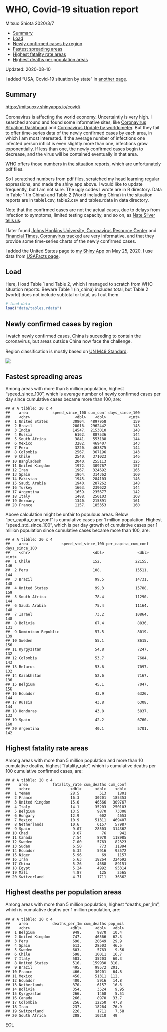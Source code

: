 WHO, Covid-19 situation report
================
Mitsuo Shiota
2020/3/7

  - [Summary](#summary)
  - [Load](#load)
  - [Newly confirmed cases by region](#newly-confirmed-cases-by-region)
  - [Fastest spreading areas](#fastest-spreading-areas)
  - [Highest fatality rate areas](#highest-fatality-rate-areas)
  - [Highest deaths per population
    areas](#highest-deaths-per-population-areas)

Updated: 2020-08-10

I added “USA, Covid-19 situation by state” in [another page](USA.md).

## Summary

<https://mitsuoxv.shinyapps.io/covid/>

Coronavirus is affecting the world economy. Uncertaintiy is very high. I
searched around and found some informative sites, like [Coronavirus
Situation
Dashboard](https://who.maps.arcgis.com/apps/opsdashboard/index.html#/c88e37cfc43b4ed3baf977d77e4a0667)
and [Coronavirus Update by
worldometer](https://www.worldometers.info/coronavirus/). But they fail
to offer time-series data of the newly confirmed cases by each area, in
which I am most interested. If the average number of infections one
infected person inflict is even slightly more than one, infections grow
exponentially. If less than one, the newly confirmed cases begin to
decrease, and the virus will be contained eventually in that area.

WHO offers those numbers in [the situation
reports](https://www.who.int/emergencies/diseases/novel-coronavirus-2019/situation-reports/),
which are unfortunately pdf files.

So I scratched numbers from pdf files, scratched my head learning
regular expressions, and made the shiny app above. I would like to
update frequently, but I am not sure. The ugly codes I wrote are in R
directory. Data in Table 1 (In China) and Table 2 (World including
China) in the situation reports are in table1.csv, table2.csv and
tables.rdata in data directory.

Note that the confirmed cases are not the actual cases, due to delays
from infection to symptoms, limited testing capacity, and so on, as
[Nate Silver tells
us](https://fivethirtyeight.com/features/coronavirus-case-counts-are-meaningless/).

I later found [Johns Hopkins University, Coronavirus Resource
Center](https://coronavirus.jhu.edu/) and [Financial Times, Coronavirus
tracked](https://www.ft.com/content/a26fbf7e-48f8-11ea-aeb3-955839e06441)
are very informative, and that they provide some time-series charts of
the newly confirmed cases.

I added the United States page to [my Shiny
App](https://mitsuoxv.shinyapps.io/covid/) on May 25, 2020. I use data
from [USAFacts
page](https://usafacts.org/visualizations/coronavirus-covid-19-spread-map/).

## Load

Here, I load Table 1 and Table 2, which I managed to scratch from WHO
situation reports. Beware Table 1 (in\_china) includes total, but Table
2 (world) does not include subtotal or total, as I cut them.

``` r
# load data
load("data/tables.rdata")
```

## Newly confirmed cases by region

I watch newly confirmed cases. China is suceeding to contain the
coronavirus, but areas outside China now face the challenge.

Region classification is mostly based on [UN M49
Standard](https://unstats.un.org/unsd/methodology/m49/).

![](README_files/figure-gfm/chart-1.png)<!-- -->

## Fastest spreading areas

Among areas with more than 5 million population, highest
“speed\_since\_100”, which is average number of newly confirmed cases
per day since cumulative cases became more than 100, are:

    ## # A tibble: 20 x 4
    ##    area           speed_since_100 cum_conf days_since_100
    ##    <chr>                    <dbl>    <dbl>          <int>
    ##  1 United States           30804.  4897958            159
    ##  2 Brazil                  20016.  2962442            148
    ##  3 India                   14547.  2153010            148
    ##  4 Russia                   6162.   887536            144
    ##  5 South Africa             3841.   553188            144
    ##  6 Mexico                   3282.   469407            143
    ##  7 Peru                     3220.   463875            144
    ##  8 Colombia                 2567.   367196            143
    ##  9 Chile                    2540.   371023            146
    ## 10 Bangladesh               2040.   255113            125
    ## 11 United Kingdom           1972.   309767            157
    ## 12 Iran                     1967.   324692            165
    ## 13 Spain                    1964.   314362            160
    ## 14 Pakistan                 1945.   284103            146
    ## 15 Saudi Arabia             1940.   287262            148
    ## 16 Turkey                   1663.   239622            144
    ## 17 Argentina                1659.   235677            142
    ## 18 Italy                    1488.   250103            168
    ## 19 Germany                  1340.   215891            161
    ## 20 France                   1157.   185353            160

Above calculation might be unfair to populous areas. Below
“per\_capita\_cum\_conf” is cumulative cases per 1 million population.
Highest “speed\_std\_since\_100”, which is per day growth of cumulative
cases per 1 million population since cumulative cases became more than
100, are:

    ## # A tibble: 20 x 4
    ##    area               speed_std_since_100 per_capita_cum_conf days_since_100
    ##    <chr>                            <dbl>               <dbl>          <int>
    ##  1 Chile                            152.               22155.            146
    ##  2 Peru                             108.               15511.            144
    ##  3 Brazil                            99.5              14731.            148
    ##  4 United States                     99.3              15788.            159
    ##  5 South Africa                      78.4              11290.            144
    ##  6 Saudi Arabia                      75.4              11164.            148
    ##  7 Israel                            73.2              10864.            148
    ##  8 Bolivia                           67.4               8836.            131
    ##  9 Dominican Republic                57.5               8019.            139
    ## 10 Sweden                            55.1               8615.            156
    ## 11 Kyrgyzstan                        54.8               7247.            132
    ## 12 Colombia                          53.7               7684.            143
    ## 13 Belarus                           53.6               7097.            132
    ## 14 Kazakhstan                        52.6               7167.            136
    ## 15 Belgium                           45.1               7047.            156
    ## 16 Ecuador                           43.9               6326.            144
    ## 17 Russia                            43.8               6308.            144
    ## 18 Honduras                          43.8               5837.            133
    ## 19 Spain                             42.2               6760.            160
    ## 20 Argentina                         40.1               5701.            142

## Highest fatality rate areas

Among areas with more than 5 million population and more than 10
cumulative deaths, highest “fatality\_rate”, which is cumulative deaths
per 100 cumulative confirmed cases, are:

    ## # A tibble: 20 x 4
    ##    area           fatality_rate cum_deaths cum_conf
    ##    <chr>                  <dbl>      <dbl>    <dbl>
    ##  1 Yemen                  28.5         513     1801
    ##  2 France                 16.3       30201   185353
    ##  3 United Kingdom         15.0       46566   309767
    ##  4 Italy                  14.1       35203   250103
    ##  5 Belgium                13.5        9870    73308
    ##  6 Hungary                12.9         602     4653
    ##  7 Mexico                 10.9       51311   469407
    ##  8 Netherlands            10.6        6157    57987
    ##  9 Spain                   9.07      28503   314362
    ## 10 Chad                    8.07         76      942
    ## 11 Canada                  7.54       8970   118985
    ## 12 Sweden                  7.00       5763    82323
    ## 13 Sudan                   6.50        773    11894
    ## 14 Ecuador                 6.32       5916    93572
    ## 15 Niger                   5.96         69     1157
    ## 16 Iran                    5.63      18264   324692
    ## 17 China                   5.26       4688    89151
    ## 18 Egypt                   5.24       4992    95314
    ## 19 Mali                    4.87        125     2565
    ## 20 Switzerland             4.71       1711    36362

## Highest deaths per population areas

Among areas with more than 5 million population, highest
“deaths\_per\_1m”, which is cumulative deaths per 1 million
population, are:

    ## # A tibble: 20 x 4
    ##    area           deaths_per_1m cum_deaths pop_mil
    ##    <chr>                  <dbl>      <dbl>   <dbl>
    ##  1 Belgium                 949.       9870   10.4 
    ##  2 United Kingdom          747.      46566   62.3 
    ##  3 Peru                    690.      20649   29.9 
    ##  4 Spain                   613.      28503   46.5 
    ##  5 Sweden                  603.       5763    9.56
    ##  6 Chile                   598.      10011   16.7 
    ##  7 Italy                   583.      35203   60.3 
    ##  8 United States           516.     159930  310.  
    ##  9 Brazil                  495.      99572  201.  
    ## 10 France                  466.      30201   64.8 
    ## 11 Mexico                  456.      51311  112.  
    ## 12 Ecuador                 400.       5916   14.8 
    ## 13 Netherlands             370.       6157   16.6 
    ## 14 Bolivia                 354.       3524    9.95
    ## 15 Kyrgyzstan              266.       1468    5.51
    ## 16 Canada                  266.       8970   33.7 
    ## 17 Colombia                256.      12250   47.8 
    ## 18 Iran                    237.      18264   76.9 
    ## 19 Switzerland             226.       1711    7.58
    ## 20 South Africa            208.      10210   49

EOL
